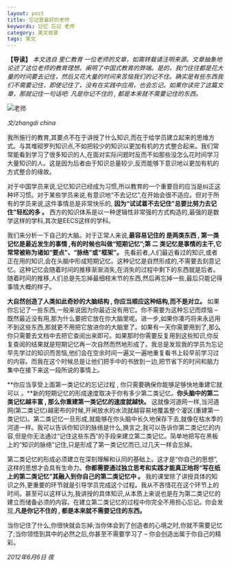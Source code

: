 ```yaml
---
layout: post
title: 忘记是最好的老师
keywords: 记忆 忘记 老师
category: 美文收录
tags: 美文
---
```


**【导读】** *本文选自 里仁教育 一位老师的文章，如需转载请注明来源。文章抽象地论述了这位老师的教育理想。阐明了中国式教育的弊端。是的，我门往往都是花大量的时间要去记住，然后又花大量的时间来苦恼我们的记不住。确实是有些东西我们不需要记住，即使记住了，没有在实践中应用，也会忘记。如果你读完了这篇文章，那就记住一句话吧: 凡是你记不住的 , 都是本来就不需要记住的东西。*

![老师](http://wx2.sinaimg.cn/mw690/c3c88275ly1fe09jex5k7j20rs0ijjt7.jpg)

*文/zhangdi china*

我所施行的教育,其要点不在于讲授了什么知识,而在于给学员建立起来的思维方式。与其堆砌罗列知识点,不如把较少的知识以更加有机的方式整合起来。我们常常能看到学习了很多知识的人,在面对实际问题时反而不如那些没怎么花时间学习大量知识的人。这是因为后者由于知识总量较少,反而能够下意识地以更加有机的方式整合的缘故。

对于中国学员来说,记忆知识已经成为习惯,所以教育的一个重要目的应当是纠正这种坏习惯。对于某些学员来说,有意识地“不去记忆”,在开始会很不适应。但对于所有的学员来说,这件事情总是非常快乐的, **因为“试试着不去记住”总要比努力去记住”轻松的多 。** 西方的知识体系是以一种逻辑性非常强的方式构造的,最强的是数学这样的学科,其次是EECS这样的学科。

我们来分析一下自己的大脑。对于正常人来说,**最容易记住的 是两类东西 , 第一类记忆是最近发生的事情 ,有的时候也叫做“短期记忆”;第 二 类记忆是事情的主干,它常常被称为诸如“要点”、“脉络”或“框架”。** 先看前者,人们最近看过的知识,或者正在用的知识,会在头脑中形成短期记忆。这种记忆是自然形成的,不需要去刻意记忆。这种记忆会随着时间的推移渐渐消失,在消失的过程中剩下的东西就是后者。随着时间的推移,人们总是先忘掉最细枝末节的东西,然后再忘掉一些,最后只能记得事情大概的样子。

**大自然创造了人类如此奇妙的大脑结构 , 你应当顺应这种结构,而不是对立。** 如果你忘记了一些东西,一般来说因为你最近没有用它。你不需要为这种忘记而烦恼 – 既然最近没有用,那为什么要把它放在你大脑里呢。进一步,如果你凑巧将来永远用不到这些东西,那就更不用把它放进你的大脑里了。如果有一天你需要用到了,那么你只需要去文档中去把它查阅出来即可。如果那时你需要反复用到这些知识,你反复查阅的结果就是短期记忆再一次自然而然地形成了。我总是发现我的学员为忘记早先学过的知识而苦恼,他们会在空余时间一遍又一遍地重复看书上较早前学习过的内容。而我在这个时候总是让他们把手中的书放到一边,把节省下的时间和脑力集中在接下来这一段所说的事情上。

**你应当享受上面第一类记忆的忘记过程 , 你只需要确保你能够足够快地重建它就可以 。**新的短期记忆的形成速度取决于你有多少第二类记忆。**你头脑中的第二类记忆越丰富 , 那么你重建第一类记忆的速度就越快。** 这就像河道网一样,当河道网(第二类记忆)越密布的时候,开闸放水的水流就越容易地覆盖整个灌区(重建第一类记忆)。第二类记忆一旦形成,就能够在你头脑中长久地保存下去,就像在枯水季的河道一样。我可以告诉你知识的脉络是什么,换言之,我可以告诉你第二类记忆的内容,但是你无法通过“记住这些东西”的手段来建立第二类记忆。简单地把写在黑板上的“知识的脉络”记住,只是形成了第一类记忆而已,过几天一样会忘掉。

第二类记忆的形成必须建立在深刻理解和认同的基础上。这才是“你自己的思想”,这样的思想才会具有生命力。**你都需要通过独立思考和实践才能真正地将“写在纸上的第二类记忆”其融入到你自己的第二类记忆中 。** 我的课堂除了讲授具体的知识之外,更重要的环节就是引导学员完成这个过程。我从不吝惜花在这个环节上的时间。甚至可以这样认为,我讲授的具体知识,从本质上来说也是在为第二类记忆的建立而储备必须的内容。在建立第二类记忆的过程中你完全不用担心忘记。你会发现,**凡是你记不住的 , 都是本来就不需要记住的东西。**

当你记住了什么,你很快就会忘掉;当你体会到了创造者的心境之时,你就不需要记忆了;当你领悟到其中的必然之后,你甚至不需要学习了 – 你会创造出属于你自己的精彩。

*2012年6月6日  夜*
